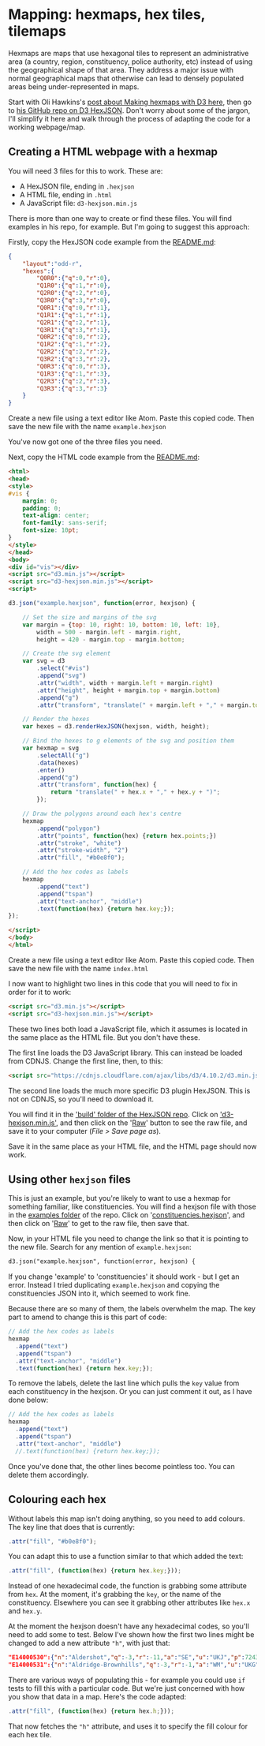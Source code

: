 # Mapping: hexmaps, hex tiles, tilemaps

Hexmaps are maps that use hexagonal tiles to represent an administrative area (a country, region, constituency, police authority, etc) instead of using the geographical shape of that area. They address a major issue with normal geographical maps that otherwise can lead to densely populated areas being under-represented in maps.

Start with Oli Hawkins's [post about Making hexmaps with D3 here](http://olihawkins.com/2017/06/1), then go to [his GitHub repo on D3 HexJSON](https://github.com/olihawkins/d3-hexjson). Don't worry about some of the jargon, I'll simplify it here and walk through the process of adapting the code for a working webpage/map.

## Creating a HTML webpage with a hexmap

You will need 3 files for this to work. These are:

* A HexJSON file, ending in `.hexjson`
* A HTML file, ending in `.html`
* A JavaScript file: `d3-hexjson.min.js`

There is more than one way to create or find these files. You will find examples in his repo, for example. But I'm going to suggest this approach:

Firstly, copy the HexJSON code example from the [README.md](https://github.com/olihawkins/d3-hexjson):

```json
{
	"layout":"odd-r",
	"hexes":{
		"Q0R0":{"q":0,"r":0},
		"Q1R0":{"q":1,"r":0},
		"Q2R0":{"q":2,"r":0},
		"Q3R0":{"q":3,"r":0},
		"Q0R1":{"q":0,"r":1},
		"Q1R1":{"q":1,"r":1},
		"Q2R1":{"q":2,"r":1},
		"Q3R1":{"q":3,"r":1},
		"Q0R2":{"q":0,"r":2},
		"Q1R2":{"q":1,"r":2},
		"Q2R2":{"q":2,"r":2},
		"Q3R2":{"q":3,"r":2},
		"Q0R3":{"q":0,"r":3},
		"Q1R3":{"q":1,"r":3},
		"Q2R3":{"q":2,"r":3},
		"Q3R3":{"q":3,"r":3}
	}
}
```

Create a new file using a text editor like Atom. Paste this copied code. Then save the new file with the name `example.hexjson`

You've now got one of the three files you need.

Next, copy the HTML code example from the [README.md](https://github.com/olihawkins/d3-hexjson):

```html
<html>
<head>
<style>
#vis {
	margin: 0;
	padding: 0;
	text-align: center;
	font-family: sans-serif;
	font-size: 10pt;
}
</style>
</head>
<body>
<div id="vis"></div>
<script src="d3.min.js"></script>
<script src="d3-hexjson.min.js"></script>
<script>

d3.json("example.hexjson", function(error, hexjson) {

	// Set the size and margins of the svg
	var margin = {top: 10, right: 10, bottom: 10, left: 10},
		width = 500 - margin.left - margin.right,
		height = 420 - margin.top - margin.bottom;

	// Create the svg element
	var svg = d3
		.select("#vis")
		.append("svg")
		.attr("width", width + margin.left + margin.right)
		.attr("height", height + margin.top + margin.bottom)
		.append("g")
		.attr("transform", "translate(" + margin.left + "," + margin.top + ")");

	// Render the hexes
	var hexes = d3.renderHexJSON(hexjson, width, height);

	// Bind the hexes to g elements of the svg and position them
	var hexmap = svg
		.selectAll("g")
		.data(hexes)
		.enter()
		.append("g")
		.attr("transform", function(hex) {
			return "translate(" + hex.x + "," + hex.y + ")";
		});

	// Draw the polygons around each hex's centre
	hexmap
		.append("polygon")
		.attr("points", function(hex) {return hex.points;})
		.attr("stroke", "white")
		.attr("stroke-width", "2")
		.attr("fill", "#b0e8f0");

	// Add the hex codes as labels
	hexmap
		.append("text")
		.append("tspan")
		.attr("text-anchor", "middle")
		.text(function(hex) {return hex.key;});
});

</script>
</body>
</html>
```

Create a new file using a text editor like Atom. Paste this copied code. Then save the new file with the name `index.html`

I now want to highlight two lines in this code that you will need to fix in order for it to work:

```html
<script src="d3.min.js"></script>
<script src="d3-hexjson.min.js"></script>
```

These two lines both load a JavaScript file, which it assumes is located in the same place as the HTML file. But you don't have these.

The first line loads the D3 JavaScript library. This can instead be loaded from CDNJS. Change the first line, then, to this:

```html
<script src="https://cdnjs.cloudflare.com/ajax/libs/d3/4.10.2/d3.min.js"></script>
```

The second line loads the much more specific D3 plugin HexJSON. This is not on CDNJS, so you'll need to download it.

You will find it in the ['build' folder of the HexJSON repo](https://github.com/olihawkins/d3-hexjson/tree/master/build). Click on ['d3-hexjson.min.js'](https://github.com/olihawkins/d3-hexjson/blob/master/build/d3-hexjson.min.js), and then click on the '[Raw](https://raw.githubusercontent.com/olihawkins/d3-hexjson/master/build/d3-hexjson.min.js)' button to see the raw file, and save it to your computer (*File > Save page as*).

Save it in the same place as your HTML file, and the HTML page should now work.

## Using other `hexjson` files

This is just an example, but you're likely to want to use a hexmap for something familiar, like constituencies. You will find a hexjson file with those in the [examples folder](https://github.com/olihawkins/d3-hexjson/tree/master/examples) of the repo. Click on '[constituencies.hexjson](https://github.com/olihawkins/d3-hexjson/blob/master/examples/constituencies.hexjson)', and then click on '[Raw](https://github.com/olihawkins/d3-hexjson/blob/master/examples/constituencies.hexjson)' to get to the raw file, then save that.

Now, in your HTML file you need to change the link so that it is pointing to the new file. Search for any mention of `example.hexjson`:

```html
d3.json("example.hexjson", function(error, hexjson) {
```

If you change 'example' to 'constituencies' it should work - but I get an error. Instead I tried duplicating `example.hexjson` and copying the constituencies JSON into it, which seemed to work fine.

Because there are so many of them, the labels overwhelm the map. The key part to amend to change this is this part of code:

```js
// Add the hex codes as labels
hexmap
  .append("text")
  .append("tspan")
  .attr("text-anchor", "middle")
  .text(function(hex) {return hex.key;});
```

To remove the labels, delete the last line which pulls the `key` value from each constituency in the hexjson. Or you can just comment it out, as I have done below:

```js
// Add the hex codes as labels
hexmap
  .append("text")
  .append("tspan")
  .attr("text-anchor", "middle")
  //.text(function(hex) {return hex.key;});
```

Once you've done that, the other lines become pointless too. You can delete them accordingly.

## Colouring each hex

Without labels this map isn't doing anything, so you need to add colours. The key line that does that is currently:

```js
.attr("fill", "#b0e8f0");
```

You can adapt this to use a function similar to that which added the text:

```js
.attr("fill", (function(hex) {return hex.key;}));
```

Instead of one hexadecimal code, the function is grabbing some attribute from `hex`. At the moment, it's grabbing the `key`, or the name of the constituency. Elsewhere you can see it grabbing other attributes like `hex.x` and `hex.y`.

At the moment the hexjson doesn't have any hexadecimal codes, so you'll need to add some to test. Below I've shown how the first two lines might be changed to add a new attribute `"h"`, with just that:

```json
"E14000530":{"n":"Aldershot","q":-3,"r":-11,"a":"SE","u":"UKJ","p":72430,"h":"#ff0000"},
"E14000531":{"n":"Aldridge-Brownhills","q":-3,"r":-1,"a":"WM","u":"UKG","p":60215,"h":"#00ff00"},
```

There are various ways of populating this - for example you could use `if` tests to fill this with a particular code. But we're just concerned with how you show that data in a map. Here's the code adapted:

```js
.attr("fill", (function(hex) {return hex.h;}));
```

That now fetches the `"h"` attribute, and uses it to specify the fill colour for each hex tile.
